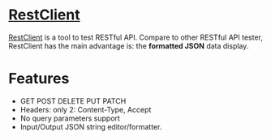 # [RestClient](https://github.com/minichen2000/RestClient)
[RestClient](https://github.com/minichen2000/RestClient) is a tool to test RESTful API. Compare to other RESTful API tester, RestClient has the main advantage is: the **formatted JSON** data display.

# Features
- GET POST DELETE PUT PATCH
- Headers: only 2: Content-Type, Accept 
- No query parameters support
- Input/Output JSON string editor/formatter.
